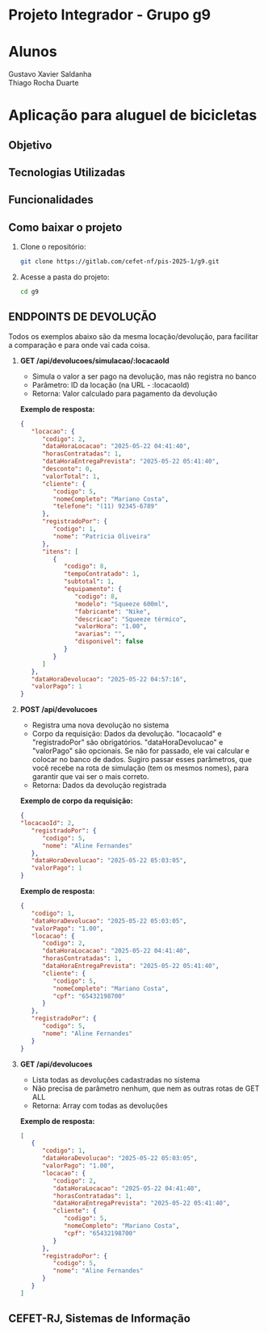 # Projeto Integrador - Grupo g9

# Alunos
Gustavo Xavier Saldanha  
Thiago Rocha Duarte

# Aplicação para aluguel de bicicletas

## Objetivo


## Tecnologias Utilizadas


## Funcionalidades


## Como baixar o projeto
1. Clone o repositório:
   ```bash
   git clone https://gitlab.com/cefet-nf/pis-2025-1/g9.git

2. Acesse a pasta do projeto:
   ```bash
   cd g9


## ENDPOINTS DE DEVOLUÇÃO

Todos os exemplos abaixo são da mesma locação/devolução, para facilitar a comparação e para onde vai cada coisa.

1. **GET /api/devolucoes/simulacao/:locacaoId**
   - Simula o valor a ser pago na devolução, mas não registra no banco
   - Parâmetro: ID da locação (na URL - :locacaoId)
   - Retorna: Valor calculado para pagamento da devolução
   
   **Exemplo de resposta:**
   ```json
   {
      "locacao": {
         "codigo": 2,
         "dataHoraLocacao": "2025-05-22 04:41:40",
         "horasContratadas": 1,
         "dataHoraEntregaPrevista": "2025-05-22 05:41:40",
         "desconto": 0,
         "valorTotal": 1,
         "cliente": {
            "codigo": 5,
            "nomeCompleto": "Mariano Costa",
            "telefone": "(11) 92345-6789"
         },
         "registradoPor": {
            "codigo": 1,
            "nome": "Patrícia Oliveira"
         },
         "itens": [
            {
               "codigo": 8,
               "tempoContratado": 1,
               "subtotal": 1,
               "equipamento": {
                  "codigo": 8,
                  "modelo": "Squeeze 600ml",
                  "fabricante": "Nike",
                  "descricao": "Squeeze térmico",
                  "valorHora": "1.00",
                  "avarias": "",
                  "disponivel": false
               }
            }
         ]
      },
      "dataHoraDevolucao": "2025-05-22 04:57:16",
      "valorPago": 1
   }
   ```

2. **POST /api/devolucoes**
   - Registra uma nova devolução no sistema
   - Corpo da requisição: Dados da devolução. "locacaoId" e "registradoPor" são obrigatórios. "dataHoraDevolucao" e "valorPago" são opcionais. Se não for passado, ele vai calcular e colocar no banco de dados. Sugiro passar esses parâmetros, que você recebe na rota de simulação (tem os mesmos nomes), para garantir que vai ser o mais correto.
   - Retorna: Dados da devolução registrada
   
   **Exemplo de corpo da requisição:**
   ```json
   {
   "locacaoId": 2,
      "registradoPor": {
         "codigo": 5,
         "nome": "Aline Fernandes"
      },
      "dataHoraDevolucao": "2025-05-22 05:03:05",
      "valorPago": 1
   }
   ```
   
   **Exemplo de resposta:**
   ```json
   {
      "codigo": 1,
      "dataHoraDevolucao": "2025-05-22 05:03:05",
      "valorPago": "1.00",
      "locacao": {
         "codigo": 2,
         "dataHoraLocacao": "2025-05-22 04:41:40",
         "horasContratadas": 1,
         "dataHoraEntregaPrevista": "2025-05-22 05:41:40",
         "cliente": {
            "codigo": 5,
            "nomeCompleto": "Mariano Costa",
            "cpf": "65432198700"
         }
      },
      "registradoPor": {
         "codigo": 5,
         "nome": "Aline Fernandes"
      }
   }
   ```

3. **GET /api/devolucoes**
   - Lista todas as devoluções cadastradas no sistema
   - Não precisa de parâmetro nenhum, que nem as outras rotas de GET ALL
   - Retorna: Array com todas as devoluções
   
   **Exemplo de resposta:**
   ```json
   [
      {
         "codigo": 1,
         "dataHoraDevolucao": "2025-05-22 05:03:05",
         "valorPago": "1.00",
         "locacao": {
            "codigo": 2,
            "dataHoraLocacao": "2025-05-22 04:41:40",
            "horasContratadas": 1,
            "dataHoraEntregaPrevista": "2025-05-22 05:41:40",
            "cliente": {
               "codigo": 5,
               "nomeCompleto": "Mariano Costa",
               "cpf": "65432198700"
            }
         },
         "registradoPor": {
            "codigo": 5,
            "nome": "Aline Fernandes"
         }
      }
   ]
   ```

## CEFET-RJ, Sistemas de Informação
